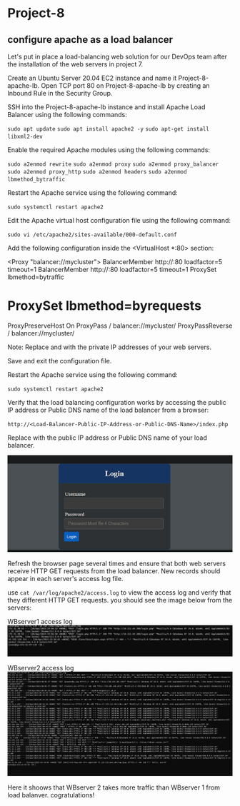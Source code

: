 # Project-8

##  configure apache as a load balancer
Let's put in place a load-balancing web solution for our DevOps team after the installation of the web servers in project 7.

Create an Ubuntu Server 20.04 EC2 instance and name it Project-8-apache-lb. Open TCP port 80 on Project-8-apache-lb by creating an Inbound Rule in the Security Group.

SSH into the Project-8-apache-lb instance and install Apache Load Balancer using the following commands:

`sudo apt update`
`sudo apt install apache2 -y`
`sudo apt-get install libxml2-dev`

Enable the required Apache modules using the following commands:

`sudo a2enmod rewrite`
`sudo a2enmod proxy`
`sudo a2enmod proxy_balancer`
`sudo a2enmod proxy_http`
`sudo a2enmod headers`
`sudo a2enmod lbmethod_bytraffic`

Restart the Apache service using the following command:

`sudo systemctl restart apache2`

Edit the Apache virtual host configuration file using the following command:

`sudo vi /etc/apache2/sites-available/000-default.conf`

Add the following configuration inside the <VirtualHost *:80> section:

<Proxy "balancer://mycluster">
  BalancerMember http://<WebServer1-Private-IP-Address>:80 loadfactor=5 timeout=1
  BalancerMember http://<WebServer2-Private-IP-Address>:80 loadfactor=5 timeout=1
  ProxySet lbmethod=bytraffic
  # ProxySet lbmethod=byrequests
</Proxy>
ProxyPreserveHost On
ProxyPass / balancer://mycluster/
ProxyPassReverse / balancer://mycluster/

Note: Replace <WebServer1-Private-IP-Address> and <WebServer2-Private-IP-Address> with the private IP addresses of your web servers.

Save and exit the configuration file.

Restart the Apache service using the following command:

`sudo systemctl restart apache2`

Verify that the load balancing configuration works by accessing the public IP address or Public DNS name of the load balancer from a browser:

`http://<Load-Balancer-Public-IP-Address-or-Public-DNS-Name>/index.php`

Replace <Load-Balancer-Public-IP-Address-or-Public-DNS-Name> with the public IP address or Public DNS name of your load balancer.

![mainpg](./images/Screenshot%202023-04-20%20150604.png)

Refresh the browser page several times and ensure that both web servers receive HTTP GET requests from the load balancer. New records should appear in each server's access log file.

use `cat /var/log/apache2/access.log` to view the access log and verify that they different HTTP GET requests. you should see the image below from the servers:

WBserver1 access log
![web1web2](./images/cat%20f%20access_log.png)  

WBserver2 access log
![web2](./images/wb2%20with%20higher%20files.png)

Here it shoows that WBserver 2 takes more traffic than WBserver 1 from load balanver. cogratulations!








